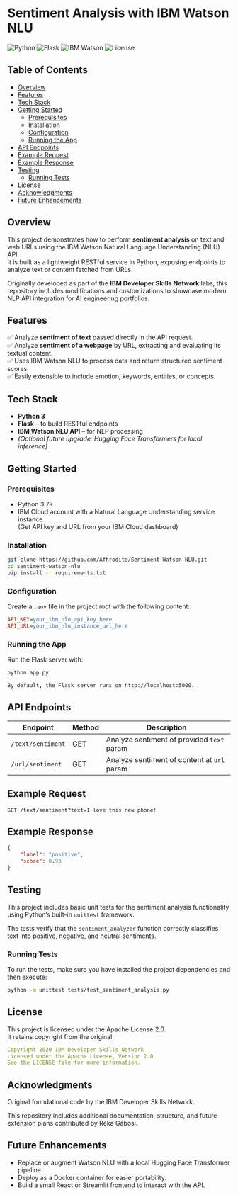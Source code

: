 # Sentiment Analysis with IBM Watson NLU

![Python](https://img.shields.io/badge/Python-3.x-blue)
![Flask](https://img.shields.io/badge/Flask-1.1.2-lightgrey)
![IBM Watson](https://img.shields.io/badge/IBM_Watson-NLU-blueviolet)
![License](https://img.shields.io/badge/license-Apache%202.0-blue.svg)

## Table of Contents

- [Overview](#overview)
- [Features](#features)
- [Tech Stack](#tech-stack)
- [Getting Started](#getting-started)
  - [Prerequisites](#prerequisites)
  - [Installation](#installation)
  - [Configuration](#configuration)
  - [Running the App](#running-the-app)
- [API Endpoints](#api-endpoints)
- [Example Request](#example-request)
- [Example Response](#example-response)
- [Testing](#testing)
  - [Running Tests](#running-tests)
- [License](#license)
- [Acknowledgments](#acknowledgments)
- [Future Enhancements](#future-enhancements)

## Overview

This project demonstrates how to perform **sentiment analysis** on text and web URLs using the IBM Watson Natural Language Understanding (NLU) API.  
It is built as a lightweight RESTful service in Python, exposing endpoints to analyze text or content fetched from URLs.

Originally developed as part of the **IBM Developer Skills Network** labs, this repository includes modifications and customizations to showcase modern NLP API integration for AI engineering portfolios.

## Features

✅ Analyze **sentiment of text** passed directly in the API request.  
✅ Analyze **sentiment of a webpage** by URL, extracting and evaluating its textual content.  
✅ Uses IBM Watson NLU to process data and return structured sentiment scores.  
✅ Easily extensible to include emotion, keywords, entities, or concepts.

## Tech Stack

- **Python 3**
- **Flask** – to build RESTful endpoints
- **IBM Watson NLU API** – for NLP processing
- *(Optional future upgrade: Hugging Face Transformers for local inference)*

## Getting Started

### Prerequisites
- Python 3.7+
- IBM Cloud account with a Natural Language Understanding service instance  
  (Get API key and URL from your IBM Cloud dashboard)

### Installation
```bash
git clone https://github.com/Afhrodite/Sentiment-Watson-NLU.git
cd sentiment-watson-nlu
pip install -r requirements.txt
```

### Configuration

Create a `.env` file in the project root with the following content:

```ini
API_KEY=your_ibm_nlu_api_key_here
API_URL=your_ibm_nlu_instance_url_here
```

### Running the App

Run the Flask server with:

```bash
python app.py

By default, the Flask server runs on http://localhost:5000.
```

## API Endpoints

| Endpoint           | Method | Description                                |
|--------------------|--------|--------------------------------------------|
| `/text/sentiment`  | GET    | Analyze sentiment of provided `text` param |
| `/url/sentiment`   | GET    | Analyze sentiment of content at `url` param |


## Example Request

```http
GET /text/sentiment?text=I love this new phone!
```

## Example Response

```json
{
    "label": "positive",
    "score": 0.93
}
```

## Testing

This project includes basic unit tests for the sentiment analysis functionality using Python’s built-in `unittest` framework.

The tests verify that the `sentiment_analyzer` function correctly classifies text into positive, negative, and neutral sentiments.

### Running Tests

To run the tests, make sure you have installed the project dependencies and then execute:

```bash
python -m unittest tests/test_sentiment_analysis.py
```

## License

This project is licensed under the Apache License 2.0.  
It retains copyright from the original:

```yaml
Copyright 2020 IBM Developer Skills Network  
Licensed under the Apache License, Version 2.0  
See the LICENSE file for more information.
```

## Acknowledgments

Original foundational code by the IBM Developer Skills Network.

This repository includes additional documentation, structure, and future extension plans contributed by Réka Gábosi.


## Future Enhancements

- Replace or augment Watson NLU with a local Hugging Face Transformer pipeline.
- Deploy as a Docker container for easier portability.
- Build a small React or Streamlit frontend to interact with the API.